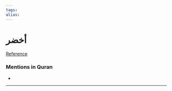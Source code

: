 ```yaml
---
tags: 
alias: 
---
```


# أخضر

[Reference](https://corpus.quran.com/concept.jsp?id=green)

### Mentions in Quran
- 

---

